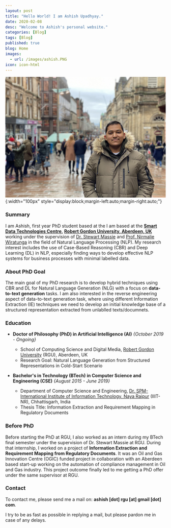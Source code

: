 ```yaml
---
layout: post
title: "Hello World! I am Ashish Upadhyay."
date: 2020-02-08
desc: "Welcome to Ashish's personal website."
categories: [Blog]
tags: [Blog]
published: true
blog: Home
images:
  - url: /images/ashish.PNG
icon: icon-html
---
```


<!-- ## Summary -->

![Figure 1: My Image](/images/ashish.PNG){:width="100px" style="display:block;margin-left:auto;margin-right:auto;"} <!-- .element height="50%" width="50%" -->

### Summary 
I am Ashish, first year PhD student based at the I am based at the <a href="http://www.comp.rgu.ac.uk/">**Smart Data Technologies Centre,**</a> <a href="https://www.rgu.ac.uk/">**Robert Gordon University, Aberdeen, UK**</a> working under the supervision of <a href="https://www3.rgu.ac.uk/dmstaff/massie-stewart">Dr. Stewart Massie</a> and <a href="https://www3.rgu.ac.uk/dmstaff/wiratunga-nirmalie">Prof. Nirmalie Wiratunga</a> in the field of Natural Language Processing (NLP). My research interest includes the use of Case-Based Reasoning (CBR) and Deep Learning (DL) in NLP, especially finding ways to develop effective NLP systems for business processes with minimal labelled data. 

### About PhD Goal
The main goal of my PhD research is to develop hybrid techniques using CBR and DL for Natural Language Generation (NLG) with a focus on **data-to-text generation** tasks. I am also interested in the reverse engineering aspect of data-to-text generation task, where using different Information Extraction (IE) techniques we need to develop an initial knowledge base of a structured representation extracted from unlablled texts/documnets.

### Education
* **Doctor of Philosophy (PhD) in Artificial Intelligence (AI)** _{October 2019 - Ongoing}_
	- School of Computing Science and Digital Media, <a href="https://www.rgu.ac.uk/">Robert Gordon University</a> (RGU), Aberdeen, UK
	- Research Goal: Natural Language Generation from Structured Representations in Cold-Start Scenario

* **Bachelor's in Technology (BTech) in Computer Science and Engineering (CSE)** _{August 2015 - June 2019}_
	- Department of Computer Science and Engineering, <a href="https://www.iiitnr.ac.in/">Dr. SPM-International Institute of Information Technology, Naya Raipur</a> (IIIT-NR), Chhattisgarh, India
	- Thesis Title: Information Extraction and Requirement Mapping in Regulatory Documents 


### Before PhD
<!-- I completed my Bachelor's in Technology (BTech) majoring in Computer Science and Engineering (CSE) in June 2019 from <a href="https://www.iiitnr.ac.in/">Dr. SPM-International Institute of Information Technology, Naya Raipur</a> (IIIT-NR), Chhattisgarh, India.  -->

Before starting the PhD at RGU, I also worked as an intern during my BTech final semester under the supervision of Dr. Stewart Massie at RGU. During that internship, I worked on a project of **Information Extraction and Requirement Mapping from Regulatory Documents**. It was an Oil and Gas Innovation Centre (OGIC) funded project in collaboration with an Aberdeen based start-up working on the automation of compliance management in Oil and Gas industry. This project outcome finally led to me getting a PhD offer under the same supervisor at RGU.


### Contact

To contact me, please send me a mail on: **ashish [dot] rgu [at] gmail [dot] com**.

I try to be as fast as possible in replying a mail, but please pardon me in case of any delays.

